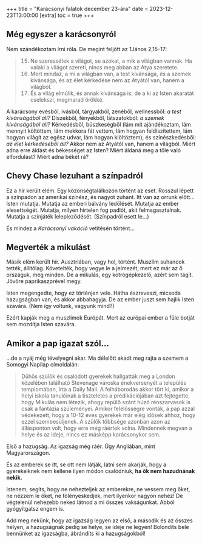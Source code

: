 +++
title = "Karácsonyi falatok december 23-ára"
date = 2023-12-23T13:00:00
[extra]
toc = true
+++

## Még egyszer a karácsonyról
	
Nem szándékoztam írni róla.
De megint feljött az 1János 2,15–17:

> 15. Ne szeressétek a világot,
> se azokat, a mik a világban vannak.
> Ha valaki a világot szereti,
> nincs meg abban az Atya szeretete.
> 16. Mert mindaz, a mi a világban van,
> a test kívánsága,
> és a szemek kívánsága,
> és az élet kérkedése
> nem az Atyától van, hanem a világból.
> 17. És a világ elmúlik,
> és annak kívánsága is;
> de a ki az Isten akaratát cselekszi,
> megmarad örökké.

A karácsony evésből, ivásból, tárgyakból, zenéből, wellnessből:
*a test kívánságából áll?*
Díszekből, fényekből, látszatokból:
*a szemek kívánságából áll?*
Kérkedésből, büszkeségből
(lám mit ajándékoztam,
lám mennyit költöttem,
lám mekkora fát vettem,
lám hogyan feldíszítettem,
lám hogyan világít az egész udvar,
lám hogyan kiöltöztem),
és színészkedésből:
*az élet kérkedéséből áll?*
Akkor nem az Atyától van,
hanem a világból.
Miért adna erre áldást és békességet az Isten?
Miért áldaná meg a tőle való elfordulást?
Miért adna békét rá?


## Chevy Chase lezuhant a színpadról

Ez a hír került elém.
Egy közönségtalálkozón történt az eset.
Rosszul lépett a színpadon az amerikai színész,
és nagyot zuhant.
Itt van az orrunk előtt…
Isten mutatja.
Mutatja az emberi bálvány ledőlését.
Mutatja az ember elesettségét.
Mutatja, milyen hirtelen fog padlót, akit felmagasztalnak.
Mutatja a színjáték lelepleződését.
(Színpadról esett le…)

És mindez a <cite>Karácsonyi vakáció</cite>
vetítésén történt…


## Megverték a mikulást

Másik elém került hír.
Ausztriában, vagy hol, történt.
Muszlim suhancok tették, állítólag.
Követelték, hogy vegye le a jelmezét,
mert ez már az ő országuk, meg minden.
De a mikulás, egy kotrógépkezelő,
azért sem tágít.
Jövőre paprikaszprével megy.

Isten megengedte,
hogy ez történjen vele.
Hátha észreveszi,
micsoda hazugságban van,
és akkor abbahagyja.
De az ember juszt sem hajlik Isten szavára.
(Nem így voltunk, vagyunk mind?)

Ezért kapják meg a muszlimok Európát.
Mert az európai ember a füle botját sem mozdítja Isten szavára.


## Amikor a pap igazat szól…

…de a nyáj még tévelyegni akar.
Ma délelőtt akadt meg rajta a szemem
a Somogyi Napilap címoldalán:

> Dühös szülők és csalódott gyerekek
> hallgatták meg a London közelében
> található Stevenage városka énekversenyét
> a település templomában,
> írta a Daily Mail.
> A felháborodás akkor tört ki,
> amikor a helyi iskola tanulóinak
> a tiszteletes a prédikációjában
> azt fejtegette, hogy Mikulás nem létezik,
> ahogy repülő szánt húzó rénszarvasok
> is csak a fantázia szüleményei.
> Amikor felelősségre vonták,
> a pap azzal védekezett,
> hogy a 10-12 éves gyerekek
> már elég idősek ahhoz,
> hogy ezzel szembesüljenek.
> A szülők többsége azonban
> azon az állásponton volt,
> hogy erre még ráértek volna.
> Mindennek megvan a helye és az
> ideje, nincs ez másképp karácsonykor sem.

Első a hazugság.
Az igazság még ráér.
Úgy Angliában, mint Magyarországon.

És az emberek se itt, se ott nem látják,
látni sem akarják,
hogy a gyerekeiknek nem kellene ilyen módon csalódniuk,
**ha ők nem hazudnának nekik.**

Istenem, segíts, hogy ne nehezteljek az emberekre,
ne vessem meg őket,
ne nézzem le őket,
ne fölényeskedjek,
mert ilyenkor nagyon nehéz!
De végtelenül nehezebb neked látnod
a mi összes vakságunkat.
Abból gyógyítgatsz engem is.

Add meg nekünk,
hogy az igazság legyen az első, a második
és az összes helyen,
a hazugságnak pedig se helye, se ideje ne legyen!
Bolondíts bele bennünket az igazságba,
ábrándíts ki a hazugságokból!
